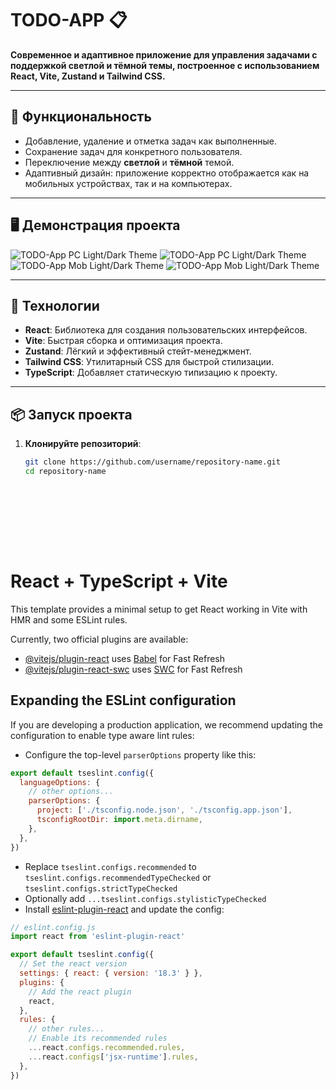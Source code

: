 # TODO-APP 📋

**Современное и адаптивное приложение для управления задачами с поддержкой светлой и тёмной темы, построенное с использованием React, Vite, Zustand и Tailwind CSS.**

---

## 🌟 **Функциональность**
- Добавление, удаление и отметка задач как выполненные.
- Сохранение задач для конкретного пользователя.
- Переключение между **светлой** и **тёмной** темой.
- Адаптивный дизайн: приложение корректно отображается как на мобильных устройствах, так и на компьютерах.

---

## 🖥️ **Демонстрация проекта**

![TODO-App PC Light/Dark Theme](./assets/screenshots/pc_screen_dark_with_task.png)
![TODO-App PC Light/Dark Theme](./assets/screenshots/pc_screen_with_task_light.png)
![TODO-App Mob Light/Dark Theme](./assets/screenshots/mob_screen_dark.png)
![TODO-App Mob Light/Dark Theme](./assets/screenshots/mob_screen_light.png)

---

## 🚀 **Технологии**
- **React**: Библиотека для создания пользовательских интерфейсов.
- **Vite**: Быстрая сборка и оптимизация проекта.
- **Zustand**: Лёгкий и эффективный стейт-менеджмент.
- **Tailwind CSS**: Утилитарный CSS для быстрой стилизации.
- **TypeScript**: Добавляет статическую типизацию к проекту.

---

## 📦 **Запуск проекта**

1. **Клонируйте репозиторий**:
   ```bash
   git clone https://github.com/username/repository-name.git
   cd repository-name










# React + TypeScript + Vite

This template provides a minimal setup to get React working in Vite with HMR and some ESLint rules.

Currently, two official plugins are available:

- [@vitejs/plugin-react](https://github.com/vitejs/vite-plugin-react/blob/main/packages/plugin-react/README.md) uses [Babel](https://babeljs.io/) for Fast Refresh
- [@vitejs/plugin-react-swc](https://github.com/vitejs/vite-plugin-react-swc) uses [SWC](https://swc.rs/) for Fast Refresh

## Expanding the ESLint configuration

If you are developing a production application, we recommend updating the configuration to enable type aware lint rules:

- Configure the top-level `parserOptions` property like this:

```js
export default tseslint.config({
  languageOptions: {
    // other options...
    parserOptions: {
      project: ['./tsconfig.node.json', './tsconfig.app.json'],
      tsconfigRootDir: import.meta.dirname,
    },
  },
})
```

- Replace `tseslint.configs.recommended` to `tseslint.configs.recommendedTypeChecked` or `tseslint.configs.strictTypeChecked`
- Optionally add `...tseslint.configs.stylisticTypeChecked`
- Install [eslint-plugin-react](https://github.com/jsx-eslint/eslint-plugin-react) and update the config:

```js
// eslint.config.js
import react from 'eslint-plugin-react'

export default tseslint.config({
  // Set the react version
  settings: { react: { version: '18.3' } },
  plugins: {
    // Add the react plugin
    react,
  },
  rules: {
    // other rules...
    // Enable its recommended rules
    ...react.configs.recommended.rules,
    ...react.configs['jsx-runtime'].rules,
  },
})
```
